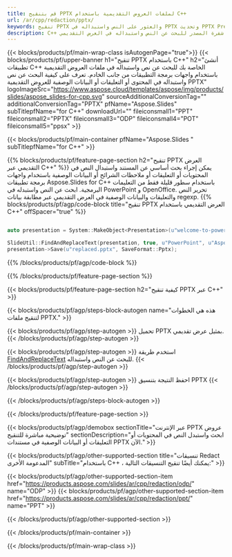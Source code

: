 ```yaml
---
title: قم بتنقيح PPTX لملفات العروض التقديمية باستخدام C++
url: /ar/cpp/redaction/pptx/
keywords: تنقيح PPTX والعثور على النص واستبداله في PPTX وتحديث PPTX Presentation
description: C++ شفرة المصدر للبحث عن النص واستبداله في العرض التقديمي PPTX.
---
```


{{< blocks/products/pf/main-wrap-class isAutogenPage="true">}}
{{< blocks/products/pf/upper-banner h1="تنقيح PPTX باستخدام C++" h2="أنشئ تطبيقات C++ الخاصة بك للبحث عن نص واستبداله في ملفات العروض التقديمية باستخدام واجهات برمجة التطبيقات من جانب الخادم. تعرف على كيفية البحث عن نص واستبداله في المحتوى أو التعليقات أو البيانات الوصفية للعروض التقديمية PPTX" logoImageSrc="https://www.aspose.cloud/templates/aspose/img/products/slides/aspose_slides-for-cpp.svg" sourceAdditionalConversionTag="" additionalConversionTag="PPTX" pfName="Aspose.Slides" subTitlepfName="for C++" downloadUrl="" fileiconsmall1="PPT" fileiconsmall2="PPTX" fileiconsmall3="ODP" fileiconsmall4="POT" fileiconsmall5="ppsx" >}}

{{< blocks/products/pf/main-container pfName="Aspose.Slides " subTitlepfName="for C++" >}}

{{% blocks/products/pf/feature-page-section  h2="تنقيح PPTX العرض التقديمي عبر C++" %}}
يمكن إجراء بحث أساسي عن المستند واستبدال النص في المحتويات أو التعليقات أو ملاحظات الشرائح أو البيانات الوصفية باستخدام واجهات برمجة تطبيقات Aspose.Slides for C++ باستخدام سطور قليلة فقط من التعليمات البرمجية. ابحث عن النص واستبدله في PowerPoint و OpenOffice. تحرير النص والتعليقات والبيانات الوصفية في العرض التقديمي عبر مطابقة بيانات regexp.
{{% blocks/products/pf/agp/code-block title="تنقيح PPTX العرض التقديمي باستخدام C++" offSpacer="true" %}}

```cpp

auto presentation = System::MakeObject<Presentation>(u"welcome-to-powerpoint.pptx");

SlideUtil::FindAndReplaceText(presentation, true, u"PowerPoint", u"Aspose.Slides", nullptr);
presentation->Save(u"replaced.pptx", SaveFormat::Pptx);	
```

{{% /blocks/products/pf/agp/code-block %}}

{{% /blocks/products/pf/feature-page-section %}}

{{< blocks/products/pf/feature-page-section  h2="كيفية تنقيح PPTX عبر C++" >}}

{{< blocks/products/pf/agp/steps-block-autogen name="هذه هي الخطوات لتنقيح ملفات PPTX." >}}

{{< blocks/products/pf/agp/step-autogen >}}
تحميل PPTX بمثيل عرض تقديمي.
{{< /blocks/products/pf/agp/step-autogen >}}

{{< blocks/products/pf/agp/step-autogen >}}
استخدم طريقة [FindAndReplaceText](https://reference.aspose.com/slides/cpp/aspose.slides.util/slideutil/findandreplacetext/) للبحث عن النص واستبداله.
{{< /blocks/products/pf/agp/step-autogen >}}

{{< blocks/products/pf/agp/step-autogen >}}
احفظ النتيجة بتنسيق PPTX
{{< /blocks/products/pf/agp/step-autogen >}}

{{< /blocks/products/pf/agp/steps-block-autogen >}}

{{< /blocks/products/pf/feature-page-section >}}

{{< blocks/products/pf/agp/demobox sectionTitle="عبر الإنترنت PPTX عروض توضيحية مباشرة للتنقيح" sectionDescription="ابحث واستبدل النص في المحتويات أو التعليقات أو البيانات الوصفية في مستندات PPTX الآن." >}}

{{< blocks/products/pf/agp/other-supported-section title="تنسيقات Redact المدعومة الأخرى" subTitle="باستخدام C++ ، يمكنك أيضًا تنقيح التنسيقات التالية:" >}}

{{< blocks/products/pf/agp/other-supported-section-item href="https://products.aspose.com/slides/ar/cpp/redaction/odp/" name="ODP" >}}
{{< blocks/products/pf/agp/other-supported-section-item href="https://products.aspose.com/slides/ar/cpp/redaction/ppt/" name="PPT" >}}


{{< /blocks/products/pf/agp/other-supported-section >}}

{{< /blocks/products/pf/main-container >}}
    
{{< /blocks/products/pf/main-wrap-class >}}